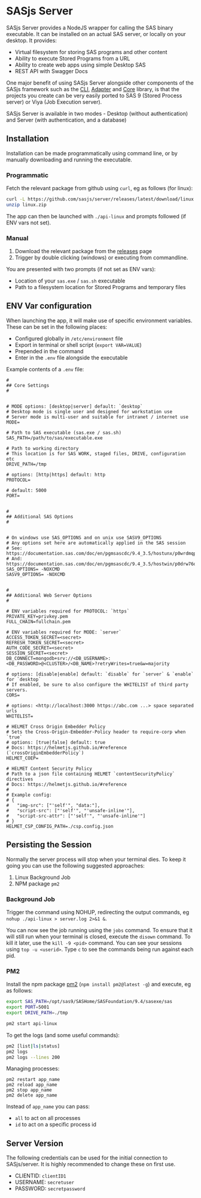 # SASjs Server

SASjs Server provides a NodeJS wrapper for calling the SAS binary executable. It can be installed on an actual SAS server, or locally on your desktop. It provides:

- Virtual filesystem for storing SAS programs and other content
- Ability to execute Stored Programs from a URL
- Ability to create web apps using simple Desktop SAS
- REST API with Swagger Docs

One major benefit of using SASjs Server alongside other components of the SASjs framework such as the [CLI](https://cli.sasjs.io), [Adapter](https://adapter.sasjs.io) and [Core](https://core.sasjs.io) library, is that the projects you create can be very easily ported to SAS 9 (Stored Process server) or Viya (Job Execution server).

SASjs Server is available in two modes - Desktop (without authentication) and Server (with authentication, and a database)

## Installation

Installation can be made programmatically using command line, or by manually downloading and running the executable.

### Programmatic

Fetch the relevant package from github using `curl`, eg as follows (for linux):

```bash
curl -L https://github.com/sasjs/server/releases/latest/download/linux.zip > linux.zip
unzip linux.zip
```

The app can then be launched with `./api-linux` and prompts followed (if ENV vars not set).

### Manual

1. Download the relevant package from the [releases](https://github.com/sasjs/server/releases) page
2. Trigger by double clicking (windows) or executing from commandline.

You are presented with two prompts (if not set as ENV vars):

- Location of your `sas.exe` / `sas.sh` executable
- Path to a filesystem location for Stored Programs and temporary files

## ENV Var configuration

When launching the app, it will make use of specific environment variables. These can be set in the following places:

- Configured globally in `/etc/environment` file
- Export in terminal or shell script (`export VAR=VALUE`)
- Prepended in the command
- Enter in the `.env` file alongside the executable

Example contents of a `.env` file:

```
#
## Core Settings
#


# MODE options: [desktop|server] default: `desktop`
# Desktop mode is single user and designed for workstation use
# Server mode is multi-user and suitable for intranet / internet use
MODE=

# Path to SAS executable (sas.exe / sas.sh)
SAS_PATH=/path/to/sas/executable.exe

# Path to working directory
# This location is for SAS WORK, staged files, DRIVE, configuration etc
DRIVE_PATH=/tmp

# options: [http|https] default: http
PROTOCOL=

# default: 5000
PORT=


#
## Additional SAS Options
#


# On windows use SAS_OPTIONS and on unix use SASV9_OPTIONS
# Any options set here are automatically applied in the SAS session
# See: https://documentation.sas.com/doc/en/pgmsascdc/9.4_3.5/hostunx/p0wrdmqp8k0oyyn1xbx3bp3qy2wl.htm
# And: https://documentation.sas.com/doc/en/pgmsascdc/9.4_3.5/hostwin/p0drw76qo0gig2n1kcoliekh605k.htm#p09y7hx0grw1gin1giuvrjyx61m6
SAS_OPTIONS= -NOXCMD
SASV9_OPTIONS= -NOXCMD


#
## Additional Web Server Options
#

# ENV variables required for PROTOCOL: `https`
PRIVATE_KEY=privkey.pem
FULL_CHAIN=fullchain.pem

# ENV variables required for MODE: `server`
ACCESS_TOKEN_SECRET=<secret>
REFRESH_TOKEN_SECRET=<secret>
AUTH_CODE_SECRET=<secret>
SESSION_SECRET=<secret>
DB_CONNECT=mongodb+srv://<DB_USERNAME>:<DB_PASSWORD>@<CLUSTER>/<DB_NAME>?retryWrites=true&w=majority

# options: [disable|enable] default: `disable` for `server` & `enable` for `desktop`
# If enabled, be sure to also configure the WHITELIST of third party servers.
CORS=

# options: <http://localhost:3000 https://abc.com ...> space separated urls
WHITELIST=

# HELMET Cross Origin Embedder Policy
# Sets the Cross-Origin-Embedder-Policy header to require-corp when `true`
# options: [true|false] default: true
# Docs: https://helmetjs.github.io/#reference (`crossOriginEmbedderPolicy`)
HELMET_COEP=

# HELMET Content Security Policy
# Path to a json file containing HELMET `contentSecurityPolicy` directives
# Docs: https://helmetjs.github.io/#reference
#
# Example config:
# {
#   "img-src": ["'self'", "data:"],
#   "script-src": ["'self'", "'unsafe-inline'"],
#   "script-src-attr": ["'self'", "'unsafe-inline'"]
# }
HELMET_CSP_CONFIG_PATH=./csp.config.json

```

## Persisting the Session

Normally the server process will stop when your terminal dies. To keep it going you can use the following suggested approaches:

1. Linux Background Job
2. NPM package `pm2`

### Background Job

Trigger the command using NOHUP, redirecting the output commands, eg `nohup ./api-linux > server.log 2>&1 &`.

You can now see the job running using the `jobs` command. To ensure that it will still run when your terminal is closed, execute the `disown` command. To kill it later, use the `kill -9 <pid>` command. You can see your sessions using `top -u <userid>`. Type `c` to see the commands being run against each pid.

### PM2

Install the npm package [pm2](https://www.npmjs.com/package/pm2) (`npm install pm2@latest -g`) and execute, eg as follows:

```bash
export SAS_PATH=/opt/sas9/SASHome/SASFoundation/9.4/sasexe/sas
export PORT=5001
export DRIVE_PATH=./tmp

pm2 start api-linux
```

To get the logs (and some useful commands):

```bash
pm2 [list|ls|status]
pm2 logs
pm2 logs --lines 200
```

Managing processes:

```
pm2 restart app_name
pm2 reload app_name
pm2 stop app_name
pm2 delete app_name
```

Instead of `app_name` you can pass:

- `all` to act on all processes
- `id` to act on a specific process id

## Server Version

The following credentials can be used for the initial connection to SASjs/server. It is highly recommended to change these on first use.

- CLIENTID: `clientID1`
- USERNAME: `secretuser`
- PASSWORD: `secretpassword`
